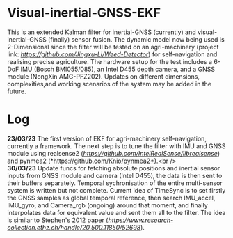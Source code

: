 # Visual-inertial-GNSS-EKF
This is an extended Kalman filter for inertial-GNSS (currently) and visual-inertial-GNSS (finally) sensor fusion. The dynamic model now being used is 2-Dimensional since the filter will be tested on an agri-machinery (project link: *https://github.com/Jingxu-Li/Weed-Detector*) for self-navigation and realising precise agriculture. The hardware setup for the test includes a 6-DoF IMU (Bosch BMI055/085), an Intel D455 depth camera, and a GNSS module (NongXin AMG-PFZ202). Updates on different dimensions, complexities,and working scenarios of the system may be added in the future.


# Log
**23/03/23** The first version of EKF for agri-machinery self-navigation, currently a framework. The next step is to tune the filter with IMU and GNSS module using realsense2 (*https://github.com/IntelRealSense/librealsense*) and pynmea2 (*https://github.com/Knio/pynmea2*).<br /><br />
**30/03/23** Update funcs for fetching absolute positions and inertial sensor inputs from GNSS module and camera (Intel D455), the data is then sent to their buffers separately. Temporal sychronisation of the entire multi-sensor system is written but not complete. Current idea of TimeSync is to set firstly the GNSS samples as global temporal reference, then search IMU_accel, IMU_gyro, and Camera_rgb (ongoing) around that moment, and finally interpolates data for equivalent value and sent them all to the filter. The idea is similar to Stephen's 2012 paper (*https://www.research-collection.ethz.ch/handle/20.500.11850/52698*).
